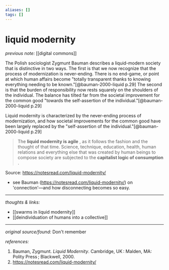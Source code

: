 ```yaml
---
aliases: []
tags: []
---
```


# liquid modernity

_previous note:_ [[digital commons]]

The Polish sociologist Zygmunt Bauman describes a liquid-modern society that is distinctive in two ways. The first is that we now recognize that the process of modernization is never-ending. There is no end-game, or point at which human affairs become "totally transparent thanks to knowing everything needing to be known."[@bauman-2000-liquid p.29] The second is that the burden of responsibility now rests squarely on the shoulders of the individual. The balance has tilted far from the societal improvement for the common good "towards the self-assertion of the individual."[@bauman-2000-liquid p.29]

Liquid modernity is characterized by the never-ending process of modernization, and how societal improvements for the common good have been largely replaced by the "self-assertion of the individual."[@bauman-2000-liquid p.29] 

> The **liquid modernity is agile** , as it follows the fashion and the thought of that time. Science, technique, education, health, human relations and everything else that was created by human beings to compose society are subjected to the **capitalist logic of consumption** .

Source: <https://notesread.com/liquid-modernity/>

- see Bauman (<https://notesread.com/liquid-modernity/>) on 'connection'—and how disconnecting becomes so easy. 

---

_thoughts & links:_

- [[swarms in liquid modernity]]
- [[deindividuation of humans into a collective]]


---

_original source/found:_ Don't remember

_references:_ 

1. Bauman, Zygmunt. _Liquid Modernity_. Cambridge, UK : Malden, MA: Polity Press ; Blackwell, 2000.
2. <https://notesread.com/liquid-modernity/>

